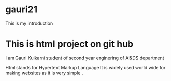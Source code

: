 # gauri21
This is my introduction
<!DOCTYPE html>
<html>
<head>
  <title>my project</title>
</head>
  <body>
<h1>This is html project on git hub</h1>
<p>I am Gauri Kulkarni student of second year enginering of AI&DS department</p>
<p>Html stands for Hypertext Markup Language It is widely used world wide for making websites as it is very simple .</p>

  
 </body>
</html>
